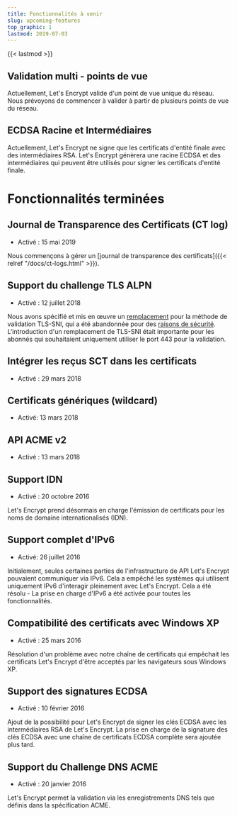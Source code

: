 ```yaml
---
title: Fonctionnalités à venir
slug: upcoming-features
top_graphic: 1
lastmod: 2019-07-03
---
```


{{< lastmod >}}

## Validation multi - points de vue

Actuellement, Let's Encrypt valide d'un point de vue unique du réseau. Nous prévoyons de commencer à valider à partir de plusieurs points de vue du réseau.

## ECDSA Racine et Intermédiaires

Actuellement, Let's Encrypt ne signe que les certificats d'entité finale avec des intermédiaires RSA. Let's Encrypt génèrera une racine ECDSA et des intermédiaires qui peuvent être utilisés pour signer les certificats d'entité finale.

# Fonctionnalités terminées

## Journal de Transparence des Certificats (CT log)

* Activé : 15 mai 2019

Nous commençons à gérer un [journal de transparence des certificats]({{< relref "/docs/ct-logs.html" >}}).

## Support du challenge TLS ALPN

* Activé : 12 juillet 2018

Nous avons spécifié et mis en œuvre un [remplacement](https://datatracker.ietf.org/doc/draft-ietf-acme-tls-alpn/) pour la méthode de validation TLS-SNI, qui a été abandonnée pour des [raisons de sécurité](https://community.letsencrypt.org/t/important-what-you-need-ne-know-about-tls-sni-validation-issues/50811). L'introduction d'un remplacement de TLS-SNI était importante pour les abonnés qui souhaitaient uniquement utiliser le port 443 pour la validation.

## Intégrer les reçus SCT dans les certificats

* Activé : 29 mars 2018

## Certificats génériques (wildcard)

* Activé: 13 mars 2018

## API ACME v2

* Activé : 13 mars 2018

## Support IDN

* Activé : 20 octobre 2016

Let's Encrypt prend désormais en charge l'émission de certificats pour les noms de domaine internationalisés (IDN).

## Support complet d'IPv6

* Activé: 26 juillet 2016

Initialement, seules certaines parties de l'infrastructure de API Let's Encrypt pouvaient communiquer via IPv6. Cela a empêché les systèmes qui utilisent uniquement IPv6 d'interagir pleinement avec Let's Encrypt. Cela a été résolu - La prise en charge d'IPv6 a été activée pour toutes les fonctionnalités.

## Compatibilité des certificats avec Windows XP

* Activé : 25 mars 2016

Résolution d'un problème avec notre chaîne de certificats qui empêchait les certificats Let's Encrypt d'être acceptés par les navigateurs sous Windows XP.

## Support des signatures ECDSA

* Activé : 10 février 2016

Ajout de la possibilité pour Let's Encrypt de signer les clés ECDSA avec les intermédiaires RSA de Let's Encrypt. La prise en charge de la signature des clés ECDSA avec une chaîne de certificats ECDSA complète sera ajoutée plus tard.

## Support du Challenge DNS ACME

* Activé : 20 janvier 2016

Let's Encrypt permet la validation via les enregistrements DNS tels que définis dans la spécification ACME.
